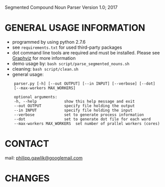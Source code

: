 Segmented Compound Noun Parser Version 1.0; 2017

# GENERAL USAGE INFORMATION

- programmed by using python 2.7.6
- see `requirements.txt` for used third-party packages
- dot command line tools are required and must be installed. Please see [Graphviz](graphviz.org) for more information
- demo usage by: `bash script/parse_segmented_nouns.sh`
- cleaning: `bash script/clean.sh`
- general usage:

```
	parser.py [-h] [--out OUTPUT] [--in INPUT] [--verbose] [--dot]
	[--max-workers MAX_WORKERS]

	optional arguments:
	-h, --help            show this help message and exit
	--out OUTPUT          specify file holding the output
	--in INPUT            specify file holding the input
	--verbose             set to generate process information
	--dot                 set to generate dot file for each word
	--max-workers MAX_WORKERS  set number of prallel workers (cores)
```

# CONTACT

mail: philipp.gawlik@googlemail.com

# CHANGES
